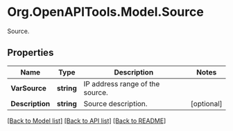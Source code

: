 # Org.OpenAPITools.Model.Source
Source.

## Properties

Name | Type | Description | Notes
------------ | ------------- | ------------- | -------------
**VarSource** | **string** | IP address range of the source. | 
**Description** | **string** | Source description. | [optional] 

[[Back to Model list]](../README.md#documentation-for-models) [[Back to API list]](../README.md#documentation-for-api-endpoints) [[Back to README]](../README.md)

